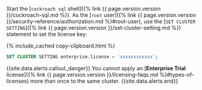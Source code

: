 Start the [`cockroach sql` shell]({% link {{ page.version.version }}/cockroach-sql.md %}). As the [`root` user]({% link {{ page.version.version }}/security-reference/authorization.md %}#root-user), use the [`SET CLUSTER SETTING`]({% link {{ page.version.version }}/set-cluster-setting.md %}) statement to set the license key:

{% include_cached copy-clipboard.html %}
~~~ sql
SET CLUSTER SETTING enterprise.license = 'xxxxxxxxxxxx';
~~~

{{site.data.alerts.callout_danger}}
You cannot apply an [**Enterprise Trial** license]({% link {{ page.version.version }}/licensing-faqs.md %}#types-of-licenses) more than once to the same cluster.
{{site.data.alerts.end}}
